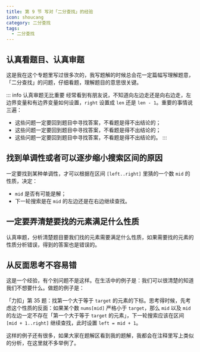 ```yaml
---
title: 第 9 节 写对「二分查找」的经验
icon: shoucang
category: 二分查找
tags:
  - 二分查找
---
```


## 认真看题目、认真审题

这是我在这个专题里写过很多次的，我写题解的时候总会花一定篇幅写理解题意，「二分查找」的问题，仔细看题，理解题目的意思很关键。

::: info 认真审题无比重要
经常看到有朋友说，不知道向左边走还是向右边走，左边界变量和有边界变量如何设置，`right` 设置成 `len` 还是 `len - 1`。重要的事情说三遍：

+ 这些问题一定要回到题目中寻找答案，不看题是得不出结论的；
+ 这些问题一定要回到题目中寻找答案，不看题是得不出结论的；
+ 这些问题一定要回到题目中寻找答案，不看题是得不出结论的。
:::

## 找到单调性或者可以逐步缩小搜索区间的原因

一定要找到某种单调性，才可以根据在区间 `[left..right]` 里猜的一个数 `mid` 的性质，决定：

+  `mid` 是否有可能是解；
+ 下一轮搜索是在 `mid` 的左边还是在右边继续查找。

## 一定要弄清楚要找的元素满足什么性质

认真审题，分析清楚题目要我们找的元素需要满足什么性质，如果需要找的元素的性质分析错误，得到的答案也是错误的。

## 从反面思考不容易错

这是一个经验，有个别问题不是这样。在生活中的例子是：我们可以很清楚的知道我们不想要什么。做题的例子是：

「力扣」第 35 题：找第一个大于等于 `target` 的元素的下标。思考得时候，先考虑这个性质的反面：如果某个数 `nums[mid]` 严格小于 `target`，那么 `mid` 以及 `mid` 的左边一定不存在「第一个大于等于 `target` 的元素」，下一轮搜索应该在区间 `[mid + 1..right]` 继续查找，此时设置 `left = mid + 1`。


这样的例子还有很多，如果大家在题解区看到我的题解，我都会在注释里写上类似的分析，在这里就不多举例了。

